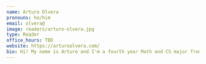 ```yaml
---
name: Arturo Olvera
pronouns: he/him
email: olvera@
image: readers/arturo-olvera.jpg
type: Reader
office_hours: TBD
website: https://arturoolvera.com/
bio: Hi! My name is Arturo and I'm a fourth year Math and CS major from Mexico City. I'm really excited to be helping out with CS 70 this semester!
---
```

